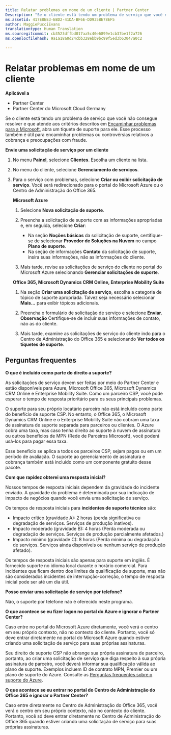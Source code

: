 ```yaml
---
title: Relatar problemas em nome de um cliente | Partner Center
Description: "Se o cliente está tendo um problema de serviço que você não consegue resolver e que atende aos critérios descritos em Encaminhar problemas para a Microsoft, abra um tíquete de suporte para ele."
ms.assetid: 417E8EE3-EBD2-41DA-BF6E-DD935BE78EF5
author: MaggiePucciEvans
translationtype: Human Translation
ms.sourcegitcommit: cb3523dffbd017aa5c40e6899e1cb37be1f2a726
ms.openlocfilehash: 9a1a18a0d24cbb328ebb9bc99f5ed3b63047a0c2

---
```


# Relatar problemas em nome de um cliente

**Aplicável a**

-  Partner Center
-  Partner Center do Microsoft Cloud Germany

Se o cliente está tendo um problema de serviço que você não consegue resolver e que atende aos critérios descritos em [Encaminhar problemas para a Microsoft](escalate-problems-to-microsoft.md), abra um tíquete de suporte para ele. Esse processo também é útil para encaminhar problemas ou controvérsias relativos a cobrança e preocupações com fraude.

**Envie uma solicitação de serviço por um cliente**

1.  No menu **Painel**, selecione **Clientes**. Escolha um cliente na lista.

2.  No menu do cliente, selecione **Gerenciamento de serviços**.

3.  Para o serviço com problemas, selecione **Criar ou exibir solicitação de serviço**. Você será redirecionado para o portal do Microsoft Azure ou o Centro de Administração do Office 365.

    **Microsoft Azure**

    1.  Selecione **Nova solicitação de suporte**.
    2.  Preencha a solicitação de suporte com as informações apropriadas e, em seguida, selecione **Criar**:
        -   Na seção **Noções básicas** da solicitação de suporte, certifique-se de selecionar **Provedor de Soluções na Nuvem** no campo **Plano de suporte**.
        -   Na seção de informações **Contato** da solicitação de suporte, insira suas informações, não as informações do cliente.

    3.  Mais tarde, revise as solicitações de serviço do cliente no portal do Microsoft Azure selecionando **Gerenciar solicitações de suporte**.

    **Office 365, Microsoft Dynamics CRM Online, Enterprise Mobility Suite**

    1.  Na seção **Criar uma solicitação de serviço**, escolha a categoria de tópico de suporte apropriada. Talvez seja necessário selecionar **Mais...** para exibir tópicos adicionais.
    2.  Preencha o formulário de solicitação de serviço e selecione **Enviar**.
        **Observação**  Certifique-se de incluir suas informações de contato, não as do cliente.

         

    3.  Mais tarde, examine as solicitações de serviço do cliente indo para o Centro de Administração do Office 365 e selecionando **Ver todos os tíquetes de suporte**.

## Perguntas frequentes


**O que é incluído como parte do direito a suporte?**

As solicitações de serviço devem ser feitas por meio do Partner Center e estão disponíveis para Azure, Microsoft Office 365, Microsoft Dynamics CRM Online e Enterprise Mobility Suite. Como um parceiro CSP, você pode esperar o tempo de resposta prioritário para os seus principais problemas.

O suporte para seu próprio locatário parceiro não está incluído como parte do benefício de suporte CSP. No entanto, o Office 365, o Microsoft Dynamics CRM Online e o Enterprise Mobility Suite não cobram uma taxa de assinatura de suporte separada para parceiros ou clientes. O Azure cobra uma taxa, mas caso tenha direito ao suporte à nuvem de assinatura ou outros benefícios de MPN (Rede de Parceiros Microsoft), você poderá usá-los para pagar essa taxa.

Esse benefício se aplica a todos os parceiros CSP, sejam pagos ou em um período de avaliação. O suporte ao gerenciamento de assinatura e cobrança também está incluído como um componente gratuito desse pacote.

**Com que rapidez obterei uma resposta inicial?**

Nossos tempos de resposta iniciais dependem da gravidade do incidente enviado. A gravidade do problema é determinada por sua indicação de impacto de negócios quando você envia uma solicitação de serviço.

Os tempos de resposta iniciais para **incidentes de suporte técnico** são:

-   Impacto crítico (gravidade A): 2 horas (perda significativa ou degradação de serviços. Serviços de produção inativos).
-   Impacto moderado (gravidade B): 4 horas (Perda moderada ou degradação de serviços. Serviços de produção parcialmente afetados.)
-   Impacto mínimo (gravidade C): 8 horas (Perda mínima ou degradação de serviços. Serviços ainda disponíveis ou nenhum serviço de produção afetado).

Os tempos de resposta iniciais são apenas para suporte em inglês. É fornecido suporte no idioma local durante o horário comercial.
Para incidentes que ficam dentro dos limites da qualificação de suporte, mas não são considerados incidentes de interrupção-correção, o tempo de resposta inicial pode ser até um dia útil.

**Posso enviar uma solicitação de serviço por telefone?**

Não, o suporte por telefone não é oferecido neste programa.

**O que acontece se eu fizer logon no portal do Azure e ignorar o Partner Center?**

Caso entre no portal do Microsoft Azure diretamente, você verá o centro em seu próprio contexto, não no contexto do cliente. Portanto, você só deve entrar diretamente no portal do Microsoft Azure quando estiver criando uma solicitação de serviço para suas próprias assinaturas.

Seu direito de suporte CSP não abrange sua própria assinatura de parceiro, portanto, ao criar uma solicitação de serviço que diga respeito à sua própria assinatura de parceiro, você deverá informar sua qualificação válida ao plano de suporte. Exemplos incluem ID de contrato MPN, Premier ou um plano de suporte do Azure. Consulte as [Perguntas frequentes sobre o suporte do Azure](http://go.microsoft.com/fwlink/?LinkId=717532).

**O que acontece se eu entrar no portal do Centro de Administração do Office 365 e ignorar o Partner Center?**

Caso entre diretamente no Centro de Administração do Office 365, você verá o centro em seu próprio contexto, não no contexto do cliente. Portanto, você só deve entrar diretamente no Centro de Administração do Office 365 quando estiver criando uma solicitação de serviço para suas próprias assinaturas.

 

 






<!--HONumber=Jan17_HO2-->


